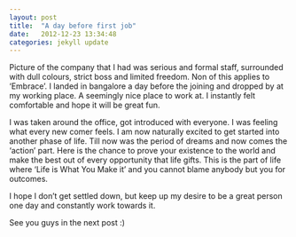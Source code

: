 ```yaml
---
layout: post
title:  "A day before first job"
date:   2012-12-23 13:34:48
categories: jekyll update
---
```

Picture of the company that I had was serious and formal staff, surrounded with dull colours, strict boss and limited freedom. Non of this applies to ‘Embrace’. I landed in bangalore a day before the joining and dropped by at my working place. A seemingly nice place to work at. I instantly felt comfortable and hope it will be great fun.

I was taken around the office, got introduced with everyone. I was feeling what every new comer feels. I am now naturally excited to get started into another phase of life. Till now was the period of dreams and now comes the ‘action’ part. Here is the chance to prove your existence to the world and make the best out of every opportunity that life gifts. This is the part of life where ‘Life is What You Make it’ and you cannot blame anybody but you for outcomes.

I hope I don’t get settled down, but keep up my desire to be a great person one day and constantly work towards it.

See you guys in the next post :)

[jekyll]:      http://jekyllrb.com
[jekyll-gh]:   https://github.com/jekyll/jekyll
[jekyll-help]: https://github.com/jekyll/jekyll-help
